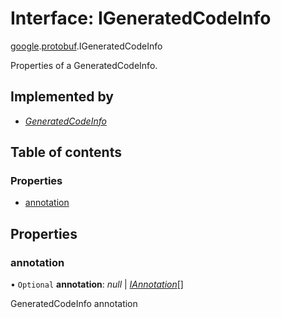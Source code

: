 # Interface: IGeneratedCodeInfo

[google](../modules/proto.google.md).[protobuf](../modules/proto.google.protobuf.md).IGeneratedCodeInfo

Properties of a GeneratedCodeInfo.

## Implemented by

* [*GeneratedCodeInfo*](../classes/proto.google.protobuf.generatedcodeinfo-1.md)

## Table of contents

### Properties

- [annotation](proto.google.protobuf.igeneratedcodeinfo.md#annotation)

## Properties

### annotation

• `Optional` **annotation**: *null* \| [*IAnnotation*](proto.google.protobuf.generatedcodeinfo.iannotation.md)[]

GeneratedCodeInfo annotation
